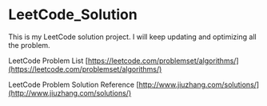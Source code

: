 # LeetCode_Solution
This is my LeetCode solution project.
I will keep updating and optimizing all the problem.

LeetCode Problem List [https://leetcode.com/problemset/algorithms/](https://leetcode.com/problemset/algorithms/)

LeetCode Problem Solution Reference [http://www.jiuzhang.com/solutions/](http://www.jiuzhang.com/solutions/)
